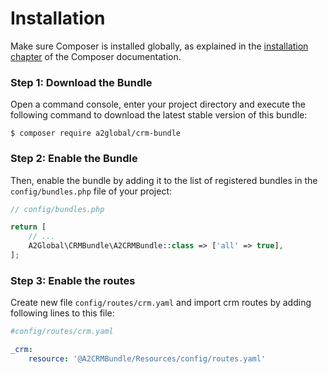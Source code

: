 Installation
============

Make sure Composer is installed globally, as explained in the
[installation chapter](https://getcomposer.org/doc/00-intro.md)
of the Composer documentation.

### Step 1: Download the Bundle

Open a command console, enter your project directory and execute the
following command to download the latest stable version of this bundle:

```console
$ composer require a2global/crm-bundle
```

### Step 2: Enable the Bundle

Then, enable the bundle by adding it to the list of registered bundles
in the `config/bundles.php` file of your project:

```php
// config/bundles.php

return [
    // ...
    A2Global\CRMBundle\A2CRMBundle::class => ['all' => true],
];
```


### Step 3: Enable the routes

Create new file `config/routes/crm.yaml`
and import crm routes by adding following lines to this file:

```yaml
#config/routes/crm.yaml

_crm:
    resource: '@A2CRMBundle/Resources/config/routes.yaml'

```
